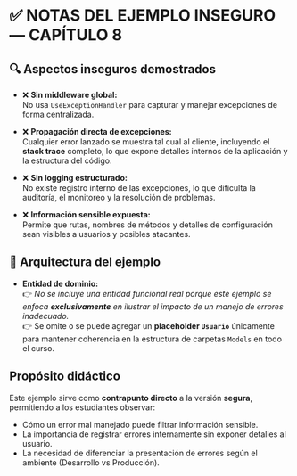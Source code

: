 # ✅ NOTAS DEL EJEMPLO INSEGURO — CAPÍTULO 8

## 🔍 Aspectos inseguros demostrados

- ❌ **Sin middleware global:**  
  No usa `UseExceptionHandler` para capturar y manejar excepciones de forma centralizada.

- ❌ **Propagación directa de excepciones:**  
  Cualquier error lanzado se muestra tal cual al cliente, incluyendo el **stack trace** completo, lo que expone detalles internos de la aplicación y la estructura del código.

- ❌ **Sin logging estructurado:**  
  No existe registro interno de las excepciones, lo que dificulta la auditoría, el monitoreo y la resolución de problemas.

- ❌ **Información sensible expuesta:**  
  Permite que rutas, nombres de métodos y detalles de configuración sean visibles a usuarios y posibles atacantes.

## 📂 Arquitectura del ejemplo

- **Entidad de dominio:**  
  👉 *No se incluye una entidad funcional real porque este ejemplo se enfoca **exclusivamente** en ilustrar el impacto de un manejo de errores inadecuado.*  
  👉 Se omite o se puede agregar un **placeholder `Usuario`** únicamente para mantener coherencia en la estructura de carpetas `Models` en todo el curso.

## Propósito didáctico

Este ejemplo sirve como **contrapunto directo** a la versión **segura**, permitiendo a los estudiantes observar:
- Cómo un error mal manejado puede filtrar información sensible.
- La importancia de registrar errores internamente sin exponer detalles al usuario.
- La necesidad de diferenciar la presentación de errores según el ambiente (Desarrollo vs Producción).